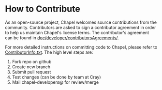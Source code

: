 How to Contribute
=================

As an open-source project, Chapel welcomes source contributions from
the community.  Contributors are asked to sign a contributor agreement
in order to help us maintain Chapel's license terms.  The
contributor's agreement can be found in [doc/developer/contributorsAgreements/][0].

For more detailed instructions on committing code to Chapel, please refer to
[ContributorInfo.txt][1]. The high level steps are:

1. Fork repo on github
2. Create new branch
3. Submit pull request
4. Test changes (can be done by team at Cray)
5. Mail chapel-developers@ for review/merge

[0]: https://github.com/chapel-lang/chapel/tree/master/doc/developer/contributorAgreements/
[1]: https://github.com/chapel-lang/chapel/tree/master/doc/developer/bestPractices/ContributorInfo.txt
